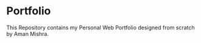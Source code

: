 # Portfolio

This Repository contains my Personal Web Portfolio designed from scratch by Aman Mishra.
